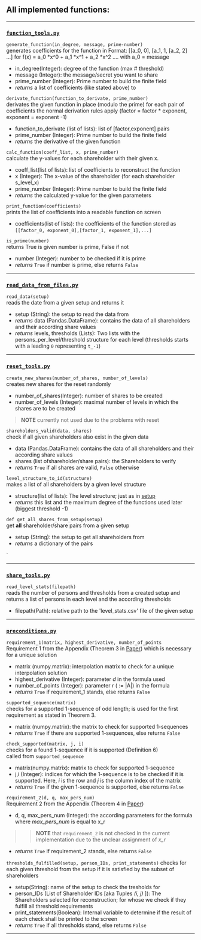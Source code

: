 ## All implemented functions:

---
### [`function_tools.py`](./function_tools.py)

`generate_function(in_degree, message, prime-number)`  
generates coefficients for the function
in Format: [[a_0, 0], [a_1, 1, [a_2, 2] ...] for f(x) = a_0 *x^0 + a_1 *x^1 + a_2 *x^2 ....
with a_0 = message

- in_degree(Integer): degree of the function (max # threshold)
- message (Integer): the message/secret you want to share
- prime_number (Integer): Prime number to build the finite field
- _returns_ a list of coefficients (like stated above) to 



`derivate_function(function_to_derivate, prime_number)`  
derivates the given function in place (modulo the prime)
for each pair of coefficients the normal derivation rules apply
(factor = factor * exponent,
exponent = exponent -1)
- function_to_derivate (list of lists): list of [factor,exponent] pairs
- prime_number (Integer): Prime number to build the finite field
- _returns_ the derivative of the given function



`calc_function(coeff_list, x, prime_number)`  
calculate the y-values for each shareholder with their given x. 
- coeff_list(list of lists): list of coefficients to reconstruct the function
- x (Integer): The x-value of the shareholder (for each shareholder s_level_x)
- prime_number (Integer): Prime number to build the finite field
- _returns_ the calculated y-value for the given parameters


`print_function(coefficients)`  
prints the list of coefficients into a readable function on screen
- coefficients(list of lists): the coefficients of the function stored as `[[factor_0, exponent_0],[factor_1, exponent_1],...]`

`is_prime(number)`  
returns True is given number is prime, False if not
- number (Integer): number to be checked if it is prime
- _returns_ `True` if number is prime, else returns `False`

---

### [`read_data_from_files.py`](./read_data_from_files.py)

`read_data(setup)`  
reads the date from a given setup and returns it  
- setup (String): the setup to read the data from
- _returns_ data (Pandas.DataFrame): contains the data of all shareholders and their according share values  
- _returns_ levels, thresholds (Lists): Two lists with the persons_per_level/threshold structure for each level (thresholds starts with a leading `0` representing `t_-1`)

---

### [`reset_tools.py`](./reset_tools.py)  

`create_new_shares(number_of_shares, number_of_levels)`  
 creates new shares for the reset randomly
 - number_of_shares(Integer): number of shares to be created  
 - number_of_levels (Integer): maximal number of levels in which the shares are to be created
 >**NOTE** currently not used due to the problems with reset


`shareholders_valid(data, shares)`  
check if all given shareholders also exist in the given data  
- data (Pandas.DataFrame): contains the data of all shareholders and their according share values 
- shares (list ofshareholder/share pairs): the Shareholders to verify
- _returns_ `True` if all shares are valid, `False` otherwise

`level_structure_to_id(structure)`  
makes a list of all shareholders by a given level structure
- structure(list of lists): The level structure; just as in [setup](./ReadMe.md#setup)
- _returns_ this list and the maximum degree of the functions used later (biggest threshold -1)

`def get_all_shares_from_setup(setup)`  
get **all** shareholder/share pairs from a given setup  
- setup (String): the setup to get all shareholders from
- _returns_ a dictionary of the pairs


`

---

### [`share_tools.py`](./share_tools.py)

`read_level_stats(filepath)`  
reads the number of persons and thresholds from a created setup and returns a list of persons in each level and the according thresholds  
- filepath(Path): relative path to the 'level_stats.csv' file of the given setup

---

### [`preconditions.py`](./preconditions.py)

`requirement_1(matrix, highest_derivative, number_of_points`  
Requirement 1 from the Appendix (Theorem 3 in [Paper](./Dynamic_Birkhoff.pdf)) which is necessary for a unique solution  
- matrix (numpy.matrix): interpolation matrix to check for a unique interpolation solution  
- highest_derivative (Integer): parameter _d_ in the formula used  
- number_of_points (Integer): parameter _r_ ( := |A|) in the formula
- _returns_ `True` if requirement_1 stands, else returns `False`



`supported_sequence(matrix)`  
checks for a supported 1-sequence of odd length;
 is used for the first requirement as stated in Theorem 3.
- matrix (numpy.matrix): the matrix to check for supported 1-sequences
- _returns_ `True` if there are supported 1-sequences, else returns `False`


`check_supported(matrix, j, i)`  
checks for a found 1-sequence if it is supported (Definition 6)  
called from `supported_sequence`  
- matrix(numpy.matrix): matrix to check for supported 1-sequence  
- j,i (Integer): indices for which the 1-sequence is to be checked if it is supported. Here, _i_ is the row and _j_ is the column index of the matrix 
- _returns_ `True` if the given 1-sequence is supported, else returns `False`


`requirement_2(d, q, max_pers_num)`  
Requirement 2 from the Appendix (Theorem 4 in [Paper](./Dynamic_Birkhoff.pdf))
- d, q, max_pers_num (Integer): the according parameters for the formula where _max_pers_num_ is equal to x_r  
>> **NOTE** that `requirement_2` is not checked in the current implementation due to the unclear assignment of _x_r_  
- _returns_ `True` if requirement_2 stands, else returns `False`


`thresholds_fulfilled(setup, person_IDs, print_statements)`
checks for each given threshold from the setup if it is satisfied by the subset of shareholders  
- setup(String): name of the setup to check the tresholds for  
- person_IDs (List of Shareholder IDs [aka Tuples _(i, j)_ ]): The Shareholders selected for reconstruction; for whose we check if they fulfill all threshold requirements  
- print_statements(Boolean): Internal variable to determine if the result of each check shall be printed to the screen  
- _returns_ `True` if all thresholds stand, else returns `False`

---
